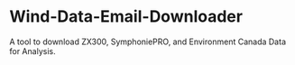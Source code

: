 # Wind-Data-Email-Downloader
A tool to download ZX300, SymphoniePRO, and Environment Canada Data for Analysis.
